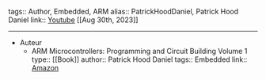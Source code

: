tags:: Author, Embedded, ARM
alias:: PatrickHoodDaniel, Patrick Hood Daniel
link:: [Youtube](https://www.youtube.com/@PatrickHoodDaniel) 
[[Aug 30th, 2023]]
***

- Auteur
	- ARM Microcontrollers: Programming and Circuit Building Volume 1 
	  type:: [[Book]]
	  author:: Patrick Hood Daniel
	  tags:: Embedded
	  link:: [Amazon](https://www.amazon.com/ARM-Microcontrollers-Programming-Circuit-Building/dp/B09PHBT859)